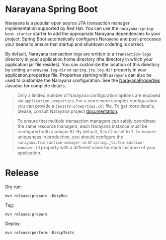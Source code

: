 # Narayana Spring Boot

Narayana is a popular open source JTA transaction manager implementation supported by Red Hat.
You can use the `narayana-spring-boot-starter` starter to add the appropriate Narayana dependencies to your project.
Spring Boot automatically configures Narayana and post-processes your beans to ensure that startup and shutdown ordering
is correct.

By default, Narayana transaction logs are written to a `transaction-logs` directory in your application home directory
(the directory in which your application jar file resides). You can customize the location of this directory by setting
a `narayana.log-dir` or `spring.jta.log-dir` property in your application.properties file. Properties starting with
`narayana` can also be used to customize the Narayana configuration. See the
[NarayanaProperties](narayana-spring-boot-core/src/main/java/me/snowdrop/boot/narayana/core/properties/NarayanaProperties.java)
Javadoc for complete details.

> Only a limited number of Narayana configuration options are exposed via `application.properties`. For a more
more complex configuration you can provide a `jbossts-proeprties.xml` file. To get more details, please, consult
Narayana project [documentation](http://narayana.io/docs/project/index.html).

> To ensure that multiple transaction managers can safely coordinate the same resource managers, each Narayana instance
must be configured with a unique ID. By default, this ID is set to 1. To ensure uniqueness in production, you should
configure the `narayana.transaction-manager-id` or `spring.jta.transaction-manager-id` property with a different value
for each instance of your application.

# Release

Dry run:
```
mvn release:prepare -DdryRun
```

Tag:
```
mvn release:prepare
```

Deploy:
```
mvn release:perform -DskipTests
```